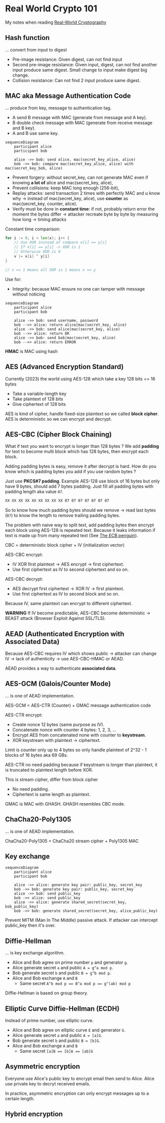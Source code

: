 # Real World Crypto 101

My notes when reading [Real-World Cryptography](https://www.manning.com/books/real-world-cryptography)

## **Hash** function

... convert from input to digest

- Pre-image resistance: Given digest, can not find input
- Second pre-image resistance: Given input, digest, can not find another input produce same digest. Small change to
  input make digest big change.
- Collision resistance: Can not find 2 input produce same digest.

## **MAC** aka Message Authentication Code

... produce from key, message to authentication tag.

- A send B message with MAC (generate from message and A key).
- B double check message with MAC (generate from receive message and B key).
- A and B use same key.

```mermaid
sequenceDiagram
    participant alice
    participant bob

    alice ->> bob: send alice, mac(secret_key_alice, alice)
    bob ->> bob: compare mac(secret_key_alice, alice) with mac(secret_key_bob, alice)
```

- Prevent forgery: without secret_key, can not generate MAC even if knowing **a lot of** alice and mac(secret_key,
  alice),
- Prevent collisions: keep MAC long enough (256-bit),
- Replay attacks: send transaction 2 times with perfectly MAC and u know why -> instead of mac(secret_key, alice), use
  **counter** as mac(secret_key, counter, alice).
- Verify must be done in **constant time**: if not, probably return error the moment the bytes differ -> attacker
  recreate byte by byte by measuring how long -> timing attacks

Constant time comparison:

```go
for i := 0; i < len(x); i++ {
    // Use XOR instead of compare x[i] == y[i]
    // If x[i] == y[i] -> XOR is 1
    // Otherwise XOR is 0
    v |= x[i] ^ y[i]
}

// v == 1 means all XOR is 1 means x == y
```

Use for:

- Integrity: because MAC ensure no one can tamper with message without noticing

```mermaid
sequenceDiagram
    participant alice
    participant bob

    alice ->> bob: send username, password
    bob -->> alice: return alice|mac(secret_key, alice)
    alice ->> bob: send alice|mac(secret_key, alice)
    bob -->> alice: return OK
    alice ->> bob: send bob|mac(secret_key, alice)
    bob -->> alice: return ERROR
```

**HMAC** is MAC using hash

## AES (Advanced Encryption Standard)

Currently (2023) the world using AES-128 which take a key 128 bits == 16 bytes

- Take a variable-length key
- Take plaintext of 128 bits
- Give ciphertext of 128 bits

AES is kind of cipher, handle fixed-size plaintext so we called **block cipher**. AES is deterministic so we can encrypt
and decrypt.

## AES-CBC (Cipher Block Chaining)

What if text you want to encrypt is longer than 128 bytes ? We add **padding** for text to become multi block which has
128 bytes, then encrypt each block.

Adding padding bytes is easy, remove it after decrypt is hard. How do you know which is padding bytes you add if you use
random bytes ?

Just use **PKCS#7 padding**. Example AES-128 use block of 16 bytes but only have 9 bytes, should add 7 bytes padding.
Just fill all padding bytes with padding length aka value `07`.

```txt
XX XX XX XX XX XX XX XX XX 07 07 07 07 07 07 07
```

So to know how much padding bytes should we remove -> read last bytes (`07`) to know the length to remove trailing
padding bytes.

The problem with naive way to split text, add padding bytes then encrypt each block using AES-128 is repeated text.
Because it leaks information if text is made up from many repeated text (See
[The ECB penguin](https://words.filippo.io/the-ecb-penguin/)).

CBC = deterministic block cipher + IV (initialization vector)

AES-CBC encrypt:

- IV XOR first plaintext -> AES encrypt -> first ciphertext.
- Use first ciphertext as IV to second ciphertext and so on.

AES-CBC decrypt:

- AES decrypt first ciphertext -> XOR IV -> first plaintext.
- Use first ciphertext as IV to second block and so on.

Because IV, same plaintext can encrypt to different ciphertext.

**WARNING** If IV become predictable, AES-CBC become deterministic -> BEAST attack (Browser Exploit Against SSL/TLS).

## AEAD (Authenticated Encryption with Associated Data)

Because AES-CBC requires IV which shows public -> attacker can change IV -> lack of authenticity -> use AES-CBC-HMAC or
AEAD.

AEAD provides a way to authenticate **associated data**.

## AES-GCM (Galois/Counter Mode)

... is one of AEAD implementation.

AES-GCM = AES-CTR (Counter) + GMAC message authentication code

AES-CTR encrypt:

- Create nonce 12 bytes (same purpose as IV).
- Concatenate nonce with counter 4 bytes: 1, 2, 3, ...
- Encrypt AES from concatenated none with counter to **keystream**.
- XOR keystream with plaintext -> ciphertext.

Limit is counter only up to 4 bytes so only handle plaintext of 2^32 - 1 blocks of 16 bytes aka 69 GBs.

AES-CTR no need padding because if keystream is longer than plaintext, it is truncated to plaintext length before XOR.

This is stream cipher, differ from block cipher

- No need padding.
- Ciphertext is same length as plaintext.

GMAC is MAC with GHASH. GHASH resembles CBC mode.

## ChaCha20-Poly1305

... is one of AEAD implementation.

ChaCha20-Poly1305 = ChaCha20 stream cipher + Poly1305 MAC

## Key exchange

```mermaid
sequenceDiagram
    participant alice
    participant bob

    alice ->> alice: generate key pair: public_key, secret_key
    bob ->> bob: generate key pair: public_key, secret_key
    alice ->> bob: send public_key
    bob ->> alice: send public_key
    alice ->> alice: generate shared_secret(secret_key, bob_public_key)
    bob ->> bob: generate shared_secret(secret_key, alice_public_key)
```

Prevent MITM (Man In The Middle) passive attack. If attacker can intercept public_key then it's over.

## Diffie-Hellman

... is key exchange algorithm.

- Alice and Bob agree on prime number `p` and generator `g`.
- Alice generate secret `a` and public `A = g^a mod p`.
- Bob generate secret `b` and public `B = g^b mod p`.
- Alice and Bob exchange `A` and `B`
    - Same secret `A^b mod p == B^a mod p == g^(ab) mod p`

Diffie-Hellman is based on group theory.

## Elliptic Curve Diffie-Hellman (ECDH)

Instead of prime number, use elliptic curve.

- Alice and Bob agree on elliptic curve `E` and generator `G`.
- Alice generate secret `a` and public `A = [a]G`.
- Bob generate secret `b` and public `B = [b]G`.
- Alice and Bob exchange `A` and `B`
    - Same secret `[a]B == [b]A == [ab]G`

## Asymmetric encryption

Everyone use Alice's public key to encrypt email then send to Alice. Alice use private key to decryt received emails.

In practice, asymmetric encryption can only encrypt messages up to a certain length.

## Hybrid encryption
